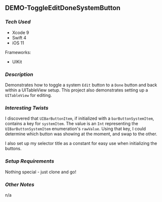## DEMO-ToggleEditDoneSystemButton

### *Tech Used*
* Xcode 9
* Swift 4
* iOS 11

Frameworks:  
- UIKit

### *Description*

Demonstrates how to toggle a system `Edit` button to a `Done` button and back within a UITableView setup. This project also demonstrates setting up a `UITableView` for editing.


### *Interesting Twists*

I discovered that `UIBarButtonItem`, if initialized with a `barButtonSystemItem`, contains a key for `systemItem`. The value is an `Int` representing the `UIBarButtonSystemItem` enumeration's `rawValue`. Using that key, I could determine which button was showing at the moment, and swap to the other.

I also set up my selector title as a constant for easy use when initializing the buttons.


### *Setup Requirements*

Nothing special - just clone and go!

### *Other Notes*

n/a
